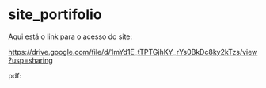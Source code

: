 # site_portifolio

Aqui está o link para o acesso do site:

https://drive.google.com/file/d/1mYd1E_tTPTGjhKY_rYs0BkDc8ky2kTzs/view?usp=sharing

pdf: 


